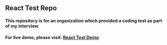 ## React Test Repo

#### This repository is for an organization which provided a coding test as part of my interview.

#### For live demo, please visit: [React Test Demo](https://ansurm.github.io/React-Test-Demo)
